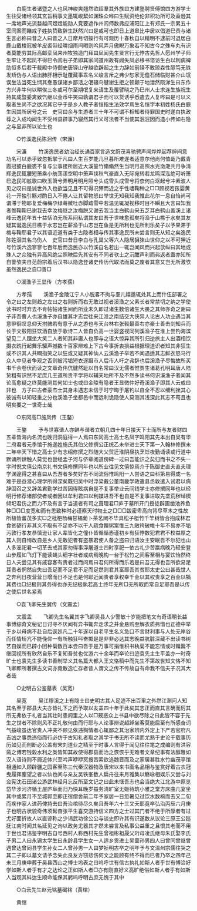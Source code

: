 <!-- { "loadSidebar": true } -->
　　白鹿生者诸暨之人也风神峻爽翘然欲超羣其外族曰方建塾聘贤傅馆四方游学士生往受诸经领其玄旨稍事文墨辄峻絜如渊珠众哗曰生赋资绝伦非积功所可及盍逊其一席地声光流婺越间煜煜能勋人竞要遮作州闾师数弗应浦阳江上有郑氏一宗累五十室同案而饍戒子姓执贽致辞生跃然兴曰是或可也即日上道皋比中居以倡道巳责与诸生言必称曰昔之人曰昔之人日摩月切操行有可观历十春秋自以精明不逮前时退居白鹿山戴梭冠被羊皮裘带经畊烟雨间暇则吟风弄月傲睨万象若不知古今之殊车丸有识者莫能穷其际高邮栾凤来州牧独造门拜曰凤闻先生贤言行无悖古先哲人愿州学子师生牢让不起凤不得巳令闾右子弟即其家问道州政有阙失凤必移书谘访生白以利病裨助恒多后若干载殿中侍御史唐铎山守越欲辟起之生力辞如前铎不敢琼森性醇笃无铢发矫伪与人语出肺肝相示耻覆藏事乖名义峻言斥之弗少恕家无儋石储临财甚介山氓误坐法当死生悯其惷愚谋诸乡鄙活之氓辍鸟犍谢生拒之顿颡于地澘然陨涕生曰东作方兴非牛何以畊俟三冬或可尔至期氓复来请生及覆譬晓之乃巳州人士求连生族祝生持其成暨委禽致饩继以金币牛笑曰孰谓君子而可以货诱乎悉遣去人复哗曰是可以义取者生尚不之欲况其它乎于是乡人教子者恒指生法效学焉生名恒字本初姓杨氏白鹿生因其所居号之云　史官曰余与生游者三十年不可谓不相知者待罪国史时遂白执政荐之入成均闻生不受州县辟事乃寝然其行义可法者不当使其泯泯因而造小传如右隐之与显非所以论生也 

　　○竹溪逸民陈洄传（宋濂） 

　　宋濂 
　　竹溪逸民者幼治经长诵百家言造文蔚茂喜驰骋声闻烨烨起荐绅间意功名可以赤乎致忽抵掌于凡曰人生百岁能几旦暮所难遂者适意尔他尚何恤哉乃戴青霞冠披白鹿裘不复与尘事接所居近大溪篁竹翛翛然生当明月高照水光潋滟共月争清辉逸民辄腰短箫乘小舫荡漾空明中箫声挟秋气豪直入无际宛转若龙鸣深泓绝可听箫巳逸民叩舷歌曰吹玉箫兮弄明月明月照兮头成雪头成雪兮将柰何白沤起兮冲素波人见之叹曰是诚世外入也欲当见且不可得况狎而近之乎性嗜鞠种之□□顾视若孩婴黄花一开独引觞对酌日入不倦人让其留物怒曰举世无知我知我惟此花尔一息自怡尚可谓滞于物耶复爱梅梅孕绿蕚微吐赤脚踏雪中若温见辄凝视移时目不瞬且大言曰知我者惟鞠鞠巳谢我去幸汝梅继之汝梅脱又谢去我当主白鹤山采五芝耳白鹤山盖溪上诸峰云逸民年五十益恬泊无所系间私谓其友曰吾于世味愈孤矣将渔于山樵于水矣其友疑其诞逸民日樵于水志岂在薪渔于山志岂在鱼是无所利也无所利乐矣子以予果滞于梅与鞠耶君子以其语近道有类于古隐者相与传其事逸民所未尝言则无从知之矣逸民陈姓洄其名乌伤人　史官曰昔日李白与孔巢父等六人隐居狙猍山世仰之以不可狎近号竹溪六逸寥寥七百年后而逸民亦以竹溪自名若出一辄岂闻风而兴起欤纵曰其地或殊人之众独有异高风绝尘照映后先其安有不同者欤士之沉酣声利而弗返者盍亦知所自警欤夫自范蔚宗着后汉书以隐逸登诸史传历代取法而莫之废者其意又岂无所激欤虽然逸民之自□善□ 

　　○溪渔子王显传（方孝孺） 

　　方孝孺 
　　溪渔子金陵江宁人小脱畧不拘与羣儿嬉遨辄处其上而什伍部署之令之曰之左则趋之左曰之右则折而右无敢过视者溪渔之父素长者常禁切之纳之学使读书时时弃去不肯帖帖诸生间而所业未久即过诸生数倍诸生大畏之其师亦奇之谢曰子非吾曹人也溪渔子亦自雄其才志尝往来江淮之南结交大侠异人论古人功业遇当其意徘徊叹息仰天拊髀若有意于从之游也与天台林右张毂最善右亦豪士善击剑知兵而长于文毂阳狂饮酒自放于歌诗二人皆自负高一世婴竖视同列溪渔子在淮上尝钓海滨望见二人踞坐大笑二人者知其非庸人也即与之语大惊异其所引归逆旅主人出酒相饮摄衣跣行起舞乐驩声撼数十百家辨难上下古今事折衷损益根据理道识者知其非狂生或不识其人共瞷指笑之以狂或又疑其神仙人云溪渔子举若不闻遇适其志鲜衣怒马行众人中见者争观之否则被污垢短衣逐蹑市人后市人吁之弗辞也后溪渔子尽悔故所买书千余卷伏而读之文章奇伟伉徤然耻以自名常曰汉无儒者惟贾生诸葛孔明耳唐人陆贽粗有识然不足庶几王道所贵平学将以辅天地所不及不然多读书何识溪渔子者闻其论高愈疑之终莫能测其何如士也或曰金陵有隐者王显微仲好奇溪渔子即其人云或曰非也　方子曰古者豪杰士其身未遇志未信于时宁晦于屠钓以自全不忍以细利挫其心彼诚有以知轻重之分也溪渔子坐都邑中而远利诡隐使人莫测其浅深此其志不苟且也明矣要之一世奇士哉 

　　○东冈高□施凤传（王鏊） 

　　王鏊 
　　予与世寡谐人亦鲜与谐者立朝几四十年日接天下士而所与友者财四五辈皆海内名流也晚归洞庭得一人焉曰东冈高士高士名凤字鸣阳其先本出自吴有华二府君者元季馆于施遂姓施氏其伯父修撰公正统乙未举进士天下第一入翰林修撰未二年卒天下惜之高士少有志绍修撰之烈随大父贸迁淮阴昼执烹饪夜勤诵读或行道中默诵所肄触人莫觉也尝经孟子河与侪辈阅道傍碑一过曰吾能识之矣归而书之不失一字时倪文僖公南京礼书文僖修撰同年也以所业往见文僖惊焉介于陈御史直夫直夫理学渊邃得之甚喜曰从吾游者多矣好古不同流俗惟鸣阳一人尝语之曰科第易得成一名难于是益潜心理学所得深矣既归吴中时浮梁戴公董南畿学政遣县丞敦遣入试君以病辞固召之又辞盖君勤学过苦因得眩病自是不复事举业云间钱学士亦修撰同年也以经明行修荐诸部使者或者因以牟利君曰以利媒进吾不也自是不复事进取先垄荒秽绰楔倾圯君伤之而力不及有言于当道者有司之葺理君□庐于墓所开门授徒辟圃凿池养鱼种□□□度宽和而有思致种时必谨察天时物土之□□□跋密卑高向背尽草木之性故所植皆蕃茂多实□之枇杷杨梅甘橘葡卜茶茗罔不毕具松子梃竹千竿树皆合抱成林君食贫砺行非其义不取有不足亦不以干人疏食饘粥案惟三九敝袴破帷十年不易亦不垢污敦行孝友恭慎逊让家人辈皆化之僮仆皆循循悫谨初乡有狂悖数犯君君不校益厚之其人则自悔改自是乡人无敢犯者有盗暴君使人备之盗曰归语汝主安眠吾不尔犯也山人多滛祀君一切革去戒其家勿得事浮屠道士四时享祀一依古礼少苦羸病晚乃轻安登山步履如飞灯下能读蝇头细字壮者或病焉晚构一台于松竹之间客至相与宴饮怡然终日人夫尝见其有戚容客有贵者过而问焉曰君何所得而乐若是曰吾无得也吾所欲易足耳贵者惘然自失曰吾足而不足君不足而足然则君其富耶吾其贫耶太史公曰甚哉世人之奔利日夜营营日增而日不足也是何耶近闻贵者享权幸千金以其权贵享之百金以犒其费也□纪极则其务得也亦无纪极孰若高士终年无所□无所取而常自足耶吾是以传之使后世名紧焉 

　　○袁飞卿先生翼传（文震孟） 

　　文震孟 
　　飞卿先生名翼其字飞卿吴县人少警敏十岁能把笔文有奇语稍长益事博综奇文秘记日讨寻不厌闻有异书辄奔走求之并金悬购至解衣质弗惜也正德中举于乡以母病不赴自后逡廵凡二十年遂以自老平生名义急口不言财利事与人处无岸谷而任情矫亢不能俛仰一有所触狂呌奋掷是是非非必达其志晚益肮脏深藏不出读书树艺自娱而巳辟小团种菊数百本尝曰吾于是万事可捐惟积书秇菊不能忘情或时饎爨不继回视所有欣然自乐不复知吾贫也优游六十余年而卒论曰迹袁先主生平盖亦一时奇旷士也袁先生多读书善制举义其名篇大都入王文恪稿中而先生不第故世知文恪不知飞卿即所著撰古文词亦竟散逸亡存者昔人谓文之传不传故自有命我不信夫子况其大者哉 

　　○史明古公鉴墓表（吴宽） 

　　吴宽 
　　吴江穆溪之上有隐士曰史明古其人足迹不出百里之外然江淛问人知其名至于郡县大夫亦皆礼下之而予取以友盖四十年于此矣其志正而直其言确而厉其所无弗依于礼者当其壮时患闾里之人以□觋惑众上书县中欲尽除之曰此皆不容于先生之世者不除则风不正礼敬何由而行耶与人论事辨说超踔坐客莫能屈至有所感奋词气益峻虽达官贵人冲突不顾见依违狥情者心辄鄙之其治家辨内外定上下严若官府凡吉凶之事悉违俗而行必仿于古知礼者取之其学于书无所不读而尤熟于史论千载事历历如见而剖断必公盖有宋刘道业之精至于时事人言得于闻见往往笔之成编则有洪容斋之博若钱榖水利之类皆知其故使得郡县而治之恢恢乎无难者文章纪事有法醇雅如汉人语诗则不屑近体兴至吟声咿咿冥搜苦索欲追魏晋而及之家居甚胜水竹幽茂亭馆相通如入顾辟疆之园客至陈三代秦汉器物及唐宋以来书画名品相与鉴赏好着古衣冠曳履挥麈望之者以仙也间与亲友吴铁峯数人扁舟往来月雅集以觞咏相娱乐又尝与刘佥宪沈石田诸公游武林经月忘反所至文记之曰此未惬吾志也会当绝大江北游中原览岱华涉河济循王屋庐阜而归乃快耳晚岁益务清旷室无姬待筑小雅之堂方床曲几宴坐其中或累月不至城郭至即正宿僧舍前二年予家居一日忽暑见过饮水数椀而去又二旬而疾作家人进药俾持去曰吾治棺待尽久矣且吾年六十三又夭耶竟卒弘治丙辰六月庚子也明古状貌奇伟须髯奋张平生喜交游持信义四方之士过其门者不绝于所厚者有过尤好面折故人以直谅称之少谒武功徐公公与谈史即许其有识遂数从议论三原王公廵抚江南时闻其名延见之询以政务尤器其才然未尝言及私事公益重之且恨其老而不用于世也君讳鉴字明古自号西村人称西村先生曾祖彬祖晟父珩母凌氏继母朱氏娶李氏子男二人曰永锡太学生曰永龄县学生女一人适乡贡进士吴蓥孙男四人曰曾同曾继曾遇曾达曾同县学生孙女二人曾孙男一人曰梦祯明古卒之明年予与文温州宗儒往哭之其二子即以墓文请予念失此良友方窃悲伤何文之能顾有终不得而巳者乃卒之四年己未三月庚申葬于吴县西山之愽士坞表之曰呜呼世有信古执礼如斯人者乎世有愽洽好学如斯人者乎有才之达论之正如斯人者□亦有刚直好义高旷绝俗如斯人者乎有如斯人当观其紏达生顺命能保其躬呜呼明古庶无愧于其中 

　　○白云先生赵元铭墓碣铭（黄绾） 

　　黄绾 
